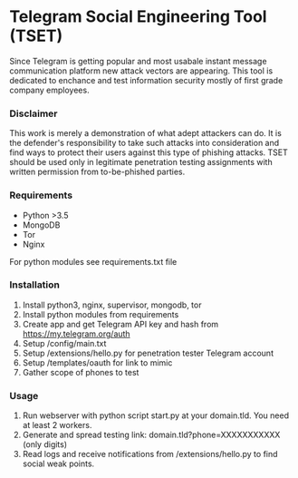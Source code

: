 

# Telegram Social Engineering Tool (TSET)

Since Telegram is getting popular and most usabale instant message communication platform new attack vectors are appearing. This tool is dedicated to enchance and test information security mostly of first grade company employees.

### Disclaimer

This work is merely a demonstration of what adept attackers can do. It is the defender's responsibility to take such attacks into consideration and find ways to protect their users against this type of phishing attacks. TSET should be used only in legitimate penetration testing assignments with written permission from to-be-phished parties.

### Requirements

* Python >3.5
* MongoDB
* Tor
* Nginx

For python modules see requirements.txt file

### Installation

1. Install python3, nginx, supervisor, mongodb, tor
2. Install python modules from requirements
3. Create app and get Telegram API key and hash from https://my.telegram.org/auth  
4. Setup /config/main.txt
5. Setup /extensions/hello.py for penetration tester Telegram account 
6. Setup /templates/oauth for link to mimic
7. Gather scope of phones to test

### Usage

1. Run webserver with python script start.py at your domain.tld. You need at least 2 workers.
2. Generate and spread testing link: domain.tld?phone=XXXXXXXXXXX (only digits)
3. Read logs and receive notifications from /extensions/hello.py to find social weak points.

